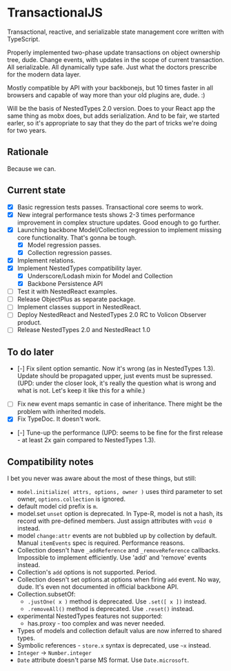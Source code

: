 # TransactionalJS

Transactional, reactive, and serializable state management core written with TypeScript.

Properly implemented two-phase update transactions on object ownership tree, dude. Change events, with updates in the scope of current transaction. All serializable. All dynamically type safe. Just what the doctors prescribe for the modern data layer.

Mostly compatible by API with your backbonejs, but 10 times faster in all browsers and capable of way more than your old plugins are, dude. :) 

Will be the basis of NestedTypes 2.0 version. Does to your React app the same thing as mobx does, but adds serialization. And to be fair, we started earler, so it's appropriate to say that they do the part of tricks we're doing for two years.

## Rationale

Because we can.

## Current state

- [x] Basic regression tests passes. Transactional core seems to work.
- [x] New integral performance tests shows 2-3 times performance improvement in complex structure updates. Good enough to go further.
- [x] Launching backbone Model/Collection regression to implement missing core functionality. That's gonna be tough.
    - [x] Model regression passes.
    - [x] Collection regression passes.
- [x] Implement relations.
- [x] Implement NestedTypes compatibility layer.
    - [x] Underscore/Lodash mixin for Model and Collection
    - [x] Backbone Persistence API
- [ ] Test it with NestedReact examples.
- [ ] Release ObjectPlus as separate package.
- [ ] Implement classes support in NestedReact.
- [ ] Deploy NestedReact and NestedTypes 2.0 RC to Volicon Observer product.
- [ ] Release NestedTypes 2.0 and NestedReact 1.0

## To do later

- [-] Fix silent option semantic. Now it's wrong (as in NestedTypes 1.3). Update should be propagated upper, just events must be supressed. (UPD: under the closer look, it's really the question what is wrong and what is not. Let's keep it like this for a while.)
- [ ] Fix new event maps semantic in case of inheritance. There might be the problem with inherited models.
- [x] Fix TypeDoc. It doesn't work.
- [-] Tune-up the performance (UPD: seems to be fine for the first release - at least 2x gain compared to NestedTypes 1.3).  

## Compatibility notes

I bet you never was aware about the most of these things, but still:

- `model.initialize( attrs, options, owner )` uses third parameter to set owner, `options.collection` is ignored.
- default model cid prefix is `m`.
- model.set `unset` option is deprecated. In Type-R, model is not a hash, its record with pre-defined members. Just assign attributes with `void 0` instead.
- model `change:attr` events are not bubbled up by collection by default. Manual `itemEvents` spec is required. Performance reasons.
- Collection doesn't have `_addReference` and `_removeReference` callbacks. Impossible to implement efficiently. Use 'add' and 'remove' events instead.
- Collection's `add` options is not supported. Period.
- Collection doesn't set options.at options when firing `add` event. No way, dude. It's even not documented in official backbone API.
- Collection.subsetOf:
    - `.justOne( x )` method is deprecated. Use `.set([ x ])` instead.
    - `.removeAll()` method is deprecated. Use `.reset()` instead.
- experimental NestedTypes features not supported:
    - has.proxy - too complex and was never needed.
- Types of models and collection default valus are now inferred to shared types.
- Symbolic references - `store.x` syntax is deprecated, use `~x` instead.
- `Integer` -> `Number.integer`
- `Date` attribute doesn't parse MS format. Use `Date.microsoft`.
